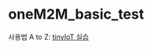 # oneM2M_basic_test

사용법 A to Z: [tinyIoT 실습](https://www.notion.so/tinyIoT-13038a4f86fb80ceb7dece3313697c94)
